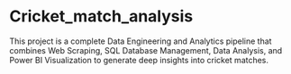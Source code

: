 # Cricket_match_analysis
This project is a complete Data Engineering and Analytics pipeline that combines Web Scraping, SQL Database Management, Data Analysis, and Power BI Visualization to generate deep insights into cricket matches.
